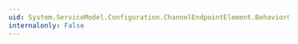 ```yaml
---
uid: System.ServiceModel.Configuration.ChannelEndpointElement.BehaviorConfiguration
internalonly: False
---
```

